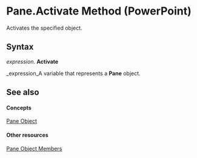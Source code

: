 
# Pane.Activate Method (PowerPoint)

Activates the specified object.


## Syntax

 _expression_. **Activate**

 _expression_A variable that represents a  **Pane** object.


## See also


#### Concepts


 [Pane Object](27862fd6-897d-893d-d5a8-b1e40b1b9d48.md)
#### Other resources


 [Pane Object Members](d395cb24-e88f-5503-791b-83ecfaf10a7d.md)
